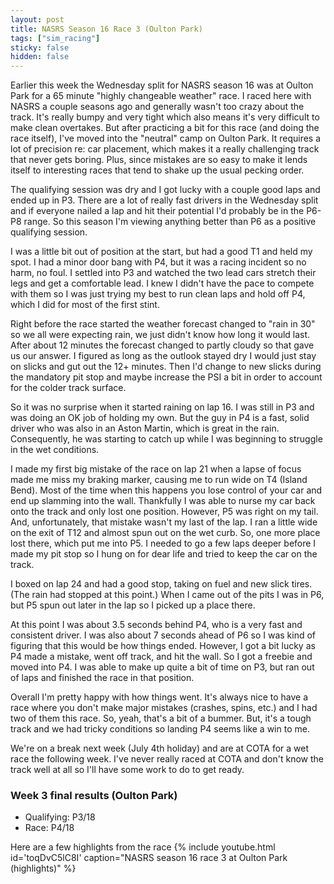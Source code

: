 ```yaml
---
layout: post
title: NASRS Season 16 Race 3 (Oulton Park)
tags: ["sim_racing"]
sticky: false
hidden: false
---
```


Earlier this week the Wednesday split for NASRS season 16 was at Oulton Park for a 65 minute "highly changeable weather" race.  I raced here with NASRS a couple seasons ago and generally wasn't too crazy about the track.  It's really bumpy and very tight which also means it's very difficult to make clean overtakes.  But after practicing a bit for this race (and doing the race itself), I've moved into the "neutral" camp on Oulton Park.  It requires a lot of precision re: car placement, which makes it a really challenging track that never gets boring.  Plus, since mistakes are so easy to make it lends itself to interesting races that tend to shake up the usual pecking order.

The qualifying session was dry and I got lucky with a couple good laps and ended up in P3.  There are a lot of really fast drivers in the Wednesday split and if everyone nailed a lap and hit their potential I'd probably be in the P6-P8 range.  So this season I'm viewing anything better than P6 as a positive qualifying session.

I was a little bit out of position at the start, but had a good T1 and held my spot.  I had a minor door bang with P4, but it was a racing incident so no harm, no foul.  I settled into P3 and watched the two lead cars stretch their legs and get a comfortable lead.  I knew I didn't have the pace to compete with them so I was just trying my best to run clean laps and hold off P4, which I did for most of the first stint.

Right before the race started the weather forecast changed to "rain in 30" so we all were expecting rain, we just didn't know how long it would last.  After about 12 minutes the forecast changed to partly cloudy so that gave us our answer.  I figured as long as the outlook stayed dry I would just stay on slicks and gut out the 12+ minutes.  Then I'd change to new slicks during the mandatory pit stop and maybe increase the PSI a bit in order to account for the colder track surface.

So it was no surprise when it started raining on lap 16.  I was still in P3 and was doing an OK job of holding my own.  But the guy in P4 is a fast, solid driver who was also in an Aston Martin, which is great in the rain.  Consequently, he was starting to catch up while I was beginning to struggle in the wet conditions.

I made my first big mistake of the race on lap 21 when a lapse of focus made me miss my braking marker, causing me to run wide on T4 (Island Bend).  Most of the time when this happens you lose control of your car and end up slamming into the wall.  Thankfully I was able to nurse my car back onto the track and only lost one position.  However, P5 was right on my tail.  And, unfortunately, that mistake wasn't my last of the lap.  I ran a little wide on the exit of T12 and almost spun out on the wet curb.  So, one more place lost there, which put me into P5.  I needed to go a few laps deeper before I made my pit stop so I hung on for dear life and tried to keep the car on the track.

I boxed on lap 24 and had a good stop, taking on fuel and new slick tires.  (The rain had stopped at this point.)  When I came out of the pits I was in P6, but P5 spun out later in the lap so I picked up a place there.

At this point I was about 3.5 seconds behind P4, who is a very fast and consistent driver.  I was also about 7 seconds ahead of P6 so I was kind of figuring that this would be how things ended.  However, I got a bit lucky as P4 made a mistake, went off track, and hit the wall.  So I got a freebie and moved into P4.  I was able to make up quite a bit of time on P3, but ran out of laps and finished the race in that position.

Overall I'm pretty happy with how things went.  It's always nice to have a race where you don't make major mistakes (crashes, spins, etc.) and I had two of them this race.  So, yeah, that's a bit of a bummer.  But, it's a tough track and we had tricky conditions so landing P4 seems like a win to me.

We're on a break next week (July 4th holiday) and are at COTA for a wet race the following week.  I've never really raced at COTA and don't know the track well at all so I'll have some work to do to get ready.


### Week 3 final results (Oulton Park)
- Qualifying: P3/18
- Race: P4/18

Here are a few highlights from the race
{% include youtube.html id='toqDvC5lC8I' caption="NASRS season 16 race 3 at Oulton Park (highlights)" %}